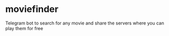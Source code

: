 # moviefinder
Telegram bot to search for any movie and share the servers where you can play them for free

